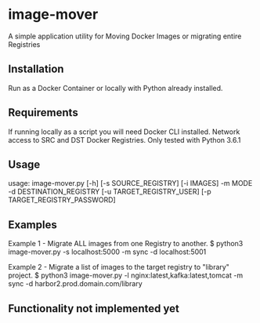 # image-mover
A simple application utility for Moving Docker Images or migrating entire Registries

## Installation
Run as a Docker Container or locally with Python already installed.

## Requirements
If running locally as a script you will need Docker CLI installed.
Network access to SRC and DST Docker Registries.
Only tested with Python 3.6.1

## Usage


usage: image-mover.py [-h] [-s SOURCE_REGISTRY] [-i IMAGES] -m MODE -d
                      DESTINATION_REGISTRY [-u TARGET_REGISTRY_USER]
                      [-p TARGET_REGISTRY_PASSWORD]

## Examples

Example 1 - Migrate ALL images from one Registry to another.
    $ python3 image-mover.py -s localhost:5000 -m sync -d localhost:5001

Example 2 - Migrate a list of images to the target registry to "library" project.
    $ python3 image-mover.py -l nginx:latest,kafka:latest,tomcat -m sync -d harbor2.prod.domain.com/library



## Functionality not implemented yet



